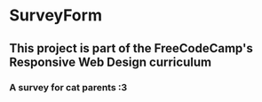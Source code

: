 # SurveyForm
## This project is part of the FreeCodeCamp's Responsive Web Design curriculum
### A survey for cat parents :3
